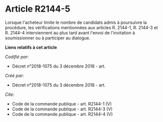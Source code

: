 # Article R2144-5

Lorsque l'acheteur limite le nombre de candidats admis à poursuivre la procédure, les vérifications mentionnées aux articles
R. 2144-1,
R. 2144-3 et R. 2144-4 interviennent au plus tard avant l'envoi de l'invitation à soumissionner ou à participer au dialogue.

**Liens relatifs à cet article**

_Codifié par_:

  - Décret n°2018-1075 du 3 décembre 2018 - art.

_Créé par_:

  - Décret n°2018-1075 du 3 décembre 2018 - art.

_Cite_:

  - Code de la commande publique - art. R2144-1 (V)
  - Code de la commande publique - art. R2144-3 (V)
  - Code de la commande publique - art. R2144-4 (V)
